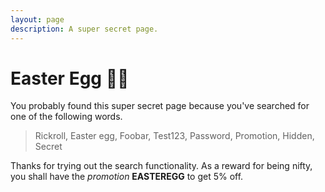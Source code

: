 ```yaml
---
layout: page
description: A super secret page.
---
```


# Easter Egg 🌈🥚

You probably found this super secret page because you've searched for one of the following words.

> Rickroll, Easter egg, Foobar, Test123, Password, Promotion, Hidden, Secret

Thanks for trying out the search functionality. As a reward for being nifty, you shall have the *promotion* **EASTEREGG** to get 5% off.
